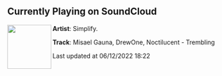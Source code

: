 ## Currently Playing on SoundCloud

[<img align="left" width="100" src="https://i1.sndcdn.com/artworks-TFoZGUcWZyQ67DpY-e4cSuQ-t500x500.jpg">](https://soundcloud.com/simplifyrecs/misael-gauna-drewone-noctilucent-trembling)

**Artist**: Simplify. 

**Track**: Misael Gauna, DrewOne, Noctilucent - Trembling

Last updated at 06/12/2022 18:22
